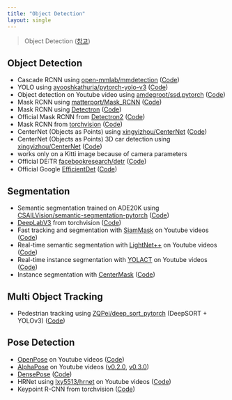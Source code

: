 ```yaml
---
title: "Object Detection"
layout: single
---
```


> Object Detection ([참고][1])

## Object Detection
* Cascade RCNN using [open-mmlab/mmdetection][1-1] ([Code][1-2]) 
* YOLO using [ayooshkathuria/pytorch-yolo-v3][1-3] ([Code][1-4]) 
* Object detection on Youtube video using [amdegroot/ssd.pytorch][1-5] ([Code][1-6]) 
* Mask RCNN using [matterport/Mask_RCNN][1-7] ([Code][1-8])
* Mask RCNN using [Detectron][1-9] ([Code][1-10])
* Official Mask RCNN from [Detectron2][1-11] ([Code][1-12])
* Mask RCNN from [torchvision][1-13] ([Code][1-14])
* CenterNet (Objects as Points) using [xingyizhou/CenterNet][1-15] ([Code][1-16])
* CenterNet (Objects as Points) 3D car detection using [xingyizhou/CenterNet][1-17] ([Code][1-18])
 * works only on a Kitti image because of camera parameters
* Official DE⫶TR [facebookresearch/detr][1-19] ([Code][1-20])
* Official Google [EfficientDet][1-21] ([Code][1-22])

## Segmentation
* Semantic segmentation trained on ADE20K using [CSAILVision/semantic-segmentation-pytorch][2-1] ([Code][2-2])
* [DeepLabV3][2-3] from torchvision ([Code][2-4])
* Fast tracking and segmentation with [SiamMask][2-5] on Youtube videos ([Code][2-6])
* Real-time semantic segmentation with [LightNet++][2-7] on Youtube videos ([Code][2-8])
* Real-time instance segmentation with [YOLACT][2-9] on Youtube videos ([Code][2-10])
* Instance segmentation with [CenterMask][2-11] ([Code][2-12])

## Multi Object Tracking
* Pedestrian tracking using [ZQPei/deep_sort_pytorch][3-1] (DeepSORT + YOLOv3) ([Code][3-2])

## Pose Detection
* [OpenPose][4-1] on Youtube videos ([Code][4-2])
* [AlphaPose][4-3] on Youtube videos ([v0.2.0][4-4], [v0.3.0][4-5])
* [DensePose][4-6] ([Code][4-7])
* HRNet using [lxy5513/hrnet][4-8] on Youtube videos ([Code][4-9])
* Keypoint R-CNN from torchvision ([Code][4-10])

[1]: https://github.com/tugstugi/dl-colab-notebooks?tab=readme-ov-file
[1-1]: https://github.com/open-mmlab/mmdetection
[1-2]: https://colab.research.google.com/drive/1i_eBdhz5wjH-i6aHn-NR_n_WOdCNnySE?usp=sharing
[1-3]: https://github.com/ayooshkathuria/pytorch-yolo-v3
[1-4]: https://colab.research.google.com/drive/1k-R2704W0ePZSvplhzkmrrlrh_aywqLK?usp=sharing
[1-5]: https://github.com/amdegroot/ssd.pytorch
[1-6]: https://colab.research.google.com/drive/1Z6mm78-wN0o79MV0E4qMRnTU64_GjVQ5?usp=sharing
[1-7]: https://github.com/matterport/Mask_RCNN
[1-8]: https://colab.research.google.com/drive/12NVAg-GLI0Z-SzvDII3MyjSoNDemVVBp?usp=sharing
[1-9]: https://github.com/facebookresearch/Detectron
[1-10]: https://colab.research.google.com/drive/1UvLs86Ku29c_XlaKuLVdt4-jc3mJahTX?usp=sharing
[1-11]: https://github.com/facebookresearch/detectron2
[1-12]: https://colab.research.google.com/drive/1Pre3Z0SEGdv6Za8f5TKQQw3MLOILQQTo?usp=sharing
[1-13]: https://pytorch.org/docs/stable/index.html
[1-14]: https://colab.research.google.com/drive/1WCAnSNLBSpgMY6fSBo_OYqntVTbRaE2e?usp=sharing
[1-15]: https://github.com/xingyizhou/CenterNet
[1-16]: https://colab.research.google.com/drive/1jdGY0TdKD6Kb0eIN2R3DPkj98l6ZLQv4?usp=sharing
[1-17]: https://github.com/xingyizhou/CenterNet
[1-18]: https://colab.research.google.com/drive/1pGWSRLdBfXGk_lJlg2uRCXTk52lsU5rq?usp=sharing
[1-19]: https://github.com/facebookresearch/detr
[1-20]: https://colab.research.google.com/drive/1E2ks5-oy6tF92DqeIvnVfvIsPJaKDJXr?usp=sharing
[1-21]: https://arxiv.org/abs/1911.09070
[1-22]: https://colab.research.google.com/drive/1TKMeJJB3pFXlljC5PpdQMy064WNFll8T?usp=sharing
[2-1]: https://github.com/CSAILVision/semantic-segmentation-pytorch
[2-2]: https://colab.research.google.com/drive/1HJC0w9yunxRu8bFlHLZkSgSvsydBhmv4?usp=sharing
[2-3]: https://arxiv.org/abs/1706.05587
[2-4]: https://colab.research.google.com/drive/1BJOQmbpSo6NukXNMnt2MsyzBc2u0daNI?usp=sharing
[2-5]: https://github.com/foolwood/SiamMask
[2-6]: https://colab.research.google.com/drive/167uAEBZ3LI0O83aopEKZNAiVRDVm3RG1?usp=sharing
[2-7]: https://github.com/linksense/LightNetPlusPlus
[2-8]: https://colab.research.google.com/drive/1mwbgebnWWUCwXducWNarYEJk7XVOA63Z?usp=sharing
[2-9]: https://github.com/dbolya/yolact
[2-10]: https://colab.research.google.com/drive/17RCR5Jyl_fZcm-UPpM8kOAFHe3S_irIy?usp=sharing
[2-11]: https://github.com/youngwanLEE/CenterMask/
[2-12]: https://colab.research.google.com/drive/1eNLyh25yW8T_U2F4xUOH62v3HPnwVjc3?usp=sharing
[3-1]: https://github.com/ZQPei/deep_sort_pytorch
[3-2]: https://colab.research.google.com/drive/1bbFvVTeNibqas_nFbNT7Vf1_Wmh3nz-b?usp=sharing
[4-1]: https://github.com/CMU-Perceptual-Computing-Lab/openpose
[4-2]: https://colab.research.google.com/drive/11rzC9TLnqkyrKGBsf0PsF1iT5LSHw2Rc?usp=sharing
[4-3]: https://github.com/MVIG-SJTU/AlphaPose
[4-4]: https://colab.research.google.com/drive/1HDJx6UT9fQpaeuDRHr35Xtn4EdWMQQbY?usp=sharing
[4-5]: https://colab.research.google.com/drive/1Xr6712_GvOtn2_cQBxPuHARcfqE3mItV?usp=sharing
[4-6]: https://github.com/facebookresearch/DensePose
[4-7]: https://colab.research.google.com/drive/1LpYk8S9VGRUX8RFR65SRug60NEq6C6fs?usp=sharing
[4-8]: https://github.com/lxy5513/hrnet
[4-9]: https://colab.research.google.com/drive/1wPdVsuTQzPY0gaaOgVPh3Oymk9bJ95Jh?usp=sharing
[4-10]: https://colab.research.google.com/drive/1PzbSxz7ECyDCWorGZfAX4c83BZ1OTQC6?usp=sharing

